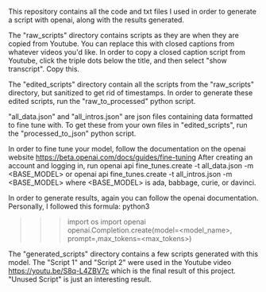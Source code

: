 This repository contains all the code and txt files I used in order to generate a script with openai, along with the results generated. 

The "raw_scripts" directory contains scripts as they are when they are copied from Youtube. 
You can replace this with closed captions from whatever videos you'd like.
In order to copy a closed caption script from Youtube, click the triple dots below the title, and then select "show transcript".
Copy this.

The "edited_scripts" directory contain all the scripts from the "raw_scripts" directory, but sanitized to get rid of timestamps.
In order to generate these edited scripts, run the "raw_to_processed" python script.

"all_data.json" and "all_intros.json" are json files containing data formatted to fine tune with.
To get these from your own files in "edited_scripts", run the "processed_to_json" python script.

In order to fine tune your model, follow the documentation on the openai website
https://beta.openai.com/docs/guides/fine-tuning
After creating an account and logging in, run 
  openai api fine_tunes.create -t all_data.json -m <BASE_MODEL>
    or 
  openai api fine_tunes.create -t all_intros.json -m <BASE_MODEL>
where <BASE_MODEL> is ada, babbage, curie, or davinci.

In order to generate results, again you can follow the openai documentation. 
Personally, I followed this formula:
  python3
  >>> import os
  >>> import openai
  >>> openai.Completion.create(model=<model_name>, prompt=<prompt>,max_tokens=<max_tokens>)

The "generated_scripts" directory contains a few scripts generated with this model.
The "Script 1" and "Script 2" were used in the Youtube video
  https://youtu.be/S8q-L4ZBV7c
which is the final result of this project.
"Unused Script" is just an interesting result.

